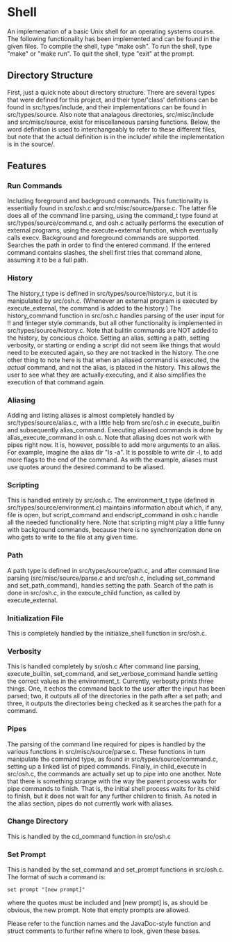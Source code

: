 # Shell
An implemenation of a basic Unix shell for an operating systems course. The following functionality
has been implemented and can be found in the given files. To compile the shell, type "make osh".
To run the shell, type "make" or "make run". To quit the shell, type "exit" at the prompt.

## Directory Structure
First, just a quick note about directory structure. There are several types that were defined for
this project, and their type/'class' definitions can be found in src/types/include, and their
implementations can be found in src/types/source. Also note that analagous directories,
src/misc/include and src/misc/source, exist for miscellaneous parsing functions. Below, the word
definition is used to interchangeably to refer to these different files, but note that the actual
definition is in the include/ while the implementation is in the source/.

## Features

### Run Commands
Including foreground and background commands. This functionality is essentially found in src/osh.c
and src/misc/source/parse.c. The latter file does all of the command line parsing, using the
command\_t type found at src/types/source/command.c, and osh.c actually performs the execution of
external programs, using the execute\+external function, which eventually calls execv. Background
and foreground commands are supported. Searches the path in order to find the entered command. If
the entered command contains slashes, the shell first tries that command alone, assuming it to be a
full path.

### History
The history\_t type is defined in src/types/source/history.c, but it is manipulated by src/osh.c.
(Whenever an external program is executed by execute\_external, the command is added to the
history.) The history\_command function in src/osh.c handles parsing of the user input for !! and
!integer style commands, but all other functionality is implemented in src/types/source/history.c.
Note that bulitin commands are NOT added to the history, by concious choice. Setting an alias,
setting a path, setting verbosity, or starting or ending a script did not seem like things that
would need to be executed again, so they are not tracked in the history. The one other thing to note
here is that when an aliased command is executed, the *actual* command, and not the alias, is placed
in the history. This allows the user to see what they are actually executing, and it also simplifies
the execution of that command again.

### Aliasing
Adding and listing aliases is almost completely handled by src/types/source/alias.c, with a little
help from src/osh.c in execute\_builtin and subsequently alias\_command. Executing aliased commands
is done by alias\_execute\_command in osh.c. Note that aliasing does not work with pipes right now.
It is, however, possible to add more arguments to an alias. For example, imagine the alias dir "ls
-a". It is possible to write dir -l, to add more flags to the end of the command. As with the
example, aliases must use quotes around the desired command to be aliased.

### Scripting
This is handled entirely by src/osh.c. The environment\_t type (defined in
src/types/source/environment.c) maintains information about which, if any, file is open, but
script\_command and endscript\_command in osh.c handle all the needed functionality here. Note that
scripting might play a little funny with background commands, because there is no synchronization
done on who gets to write to the file at any given time.

### Path
A path type is defined in src/types/source/path.c, and after command line parsing
(src/misc/source/parse.c and src/osh.c, including set\_command and set\_path\_command), handles
setting the path. Search of the path is done in src/osh.c, in the execute\_child function, as called
by execute\_external.

### Initialization File
This is completely handled by the initialize\_shell function in src/osh.c.

### Verbosity
This is handled completely by sr/osh.c After command line parsing, execute\_builtin, set\_command,
and set\_verbose\_command handle setting the correct values in the environment\_t. Currently,
verbosity prints three things. One, it echos the command back to the user after the input has been
parsed; two, it outputs all of the directories in the path after a set path; and three, it outputs
the directories being checked as it searches the path for a command.

### Pipes
The parsing of the command line required for pipes is handled by the various functions in
src/misc/source/parse.c. These functions in turn manipulate the command type, as found in
src/types/source/command.c, setting up a linked list of piped commands. Finally, in child\_execute
in src/osh.c, the commands are actually set up to pipe into one another. Note that there is
something strange with the way the parent process waits for pipe commands to finish. That is, the
initial shell process waits for its child to finish, but it does not wait for any further children
to finish. As noted in the alias section, pipes do not currently work with aliases.

### Change Directory
This is handled by the cd\_command function in src/osh.c

### Set Prompt
This is handled by the set\_command and set\_prompt functions in src/osh.c. The format of such a
command is:

	set prompt "[new prompt]"

where the quotes must be included and [new prompt] is, as should be obvious, the new prompt. Note
that empty prompts are allowed.


Please refer to the function names and the JavaDoc-style function and struct comments to further
refine where to look, given these bases.
